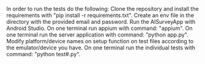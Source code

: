 In order to run the tests do the following:
Clone the repository and install the requirements with "pip install -r requirements.txt".
Create an env file in the directory with the provided email and password.
Run the AISurveyApp with Android Studio.
On one terminal run appium with command: "appium".
On one terminal run the server application with command: "python app.py".
Modify platform/device names on setup function on test files according to the emulator/device you have.
On one terminal run the individual tests with command: "python test#.py".
